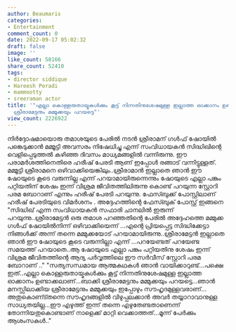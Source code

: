 ```yaml
---
author: Beaumaris
categories:
- Entertainment
comment_count: 0
date: 2022-09-17 05:02:32
draft: false
image: ''
like_count: 58166
share_count: 52410
tags:
- director siddique
- Hareesh Peradi
- mammootty
- sreeraman actor
title: '"എല്ലാ കൊള്ളരുതായ്മകള്‍ക്കും കൂട്ട് നിന്നതിനുശേഷമുള്ള ഇല്ലാത്ത ഓക്കാനം ഉണ്ടാക്കലാണ്…ബാക്കി
  ശ്രീരാമേട്ടനും മമ്മുക്കയും പറയട്ടെ"'
view_count: 2226922
---
```


നിർദ്ദോഷമായൊരു തമാശയുടെ പേരിൽ നടൻ ശ്രീരാമന് ഗൾഫ് ഷോയിൽ പങ്കെടുക്കാൻ മമ്മൂട്ടി അവസരം നിഷേധിച്ചു എന്ന് സംവിധായകൻ സിദ്ധിഖിന്റെ വെളിപ്പെടുത്തൽ കഴിഞ്ഞ ദിവസം മാധ്യമങ്ങളിൽ വന്നിരുന്നു. ഈ പരാമര്‍ശത്തിനെതിരെ ഹരീഷ് പേരടി ആണ് ഇപ്പോൾ രങ്ങാട് വന്നിട്ടുള്ളത്. മമ്മൂട്ടി ശ്രീരാമനെ ഒഴിവാക്കിയെങ്കിലും..ശ്രീരാമാന്‍ ഇല്ലാതെ ഞാന്‍ ഈ ഷോയുടെ കൂടെ വരുന്നില്ല എന്ന് പറയാമായിരുന്നെന്നും ഷോയുടെ എല്ലാ പങ്കും പറ്റിയതിന് ശേഷം ഇന്ന് വിശ്രമ ജീവിതത്തിലിരുന്നു കൊണ്ട് പറയുന്ന സ്റ്റോറി പരമ ബോറാണ് എന്നും ഹരീഷ് പേരടി പറയുന്നു. ഫേസ്ബുക്ക് പോസ്റ്റിലാണ് ഹരീഷ് പേരടിയുടെ വിമർശനം . അദ്ദേഹത്തിന്റെ ഫേസ്ബുക് പോസ്റ്റ് ഇങ്ങനെ "സിദ്ധിഖ് എന്ന സംവിധായകന്‍ സഫാരി ചാനലില്‍ ഇരുന്ന് പറയുന്നു..ശ്രീരാമേട്ടന്‍ ഒരു തമാശ പറഞ്ഞതിന്റെ പേരില്‍ അദ്ദേഹത്തെ മമ്മുക്ക ഗള്‍ഫ് ഷോയില്‍നിന്ന് ഒഴിവാക്കിയെന്ന് …എന്റെ പ്രിയപ്പെട്ട സിദ്ധിക്കേട്ടാ നിങ്ങള്‍ക്ക് അന്ന് തന്നെ മമ്മുക്കയോട് പറയാമായിരുന്നു..ശ്രീരാമേട്ടന്‍ ഇല്ലാതെ ഞാന്‍ ഈ ഷോയുടെ കൂടെ വരുന്നില്ലാ എന്ന് …പറയേണ്ടത് പറയേണ്ട സമയത്ത് പറയാതെ..ആ ഷോയുടെ എല്ലാ പങ്കും പറ്റിയതിനു ശേഷം ഇന്ന് വിശ്രമ ജീവിതത്തിന്റെ ആദ്യ പര്‍വ്വത്തിലെ ഈ സര്‍വീസ് സ്റ്റോറി പരമ ബോറാണ് .." "സത്യസന്ധമായ ആത്മകഥകള്‍ ഞാന്‍ വായിക്കാറുണ്ട്…പക്ഷെ ഇത്..എല്ലാ കൊള്ളരുതായ്മകള്‍ക്കും കൂട്ട് നിന്നതിനുശേഷമുള്ള ഇല്ലാത്ത ഓക്കാനം ഉണ്ടാക്കലാണ്…ബാക്കി ശ്രീരാമേട്ടനും മമ്മുക്കയും പറയട്ടെ…ഞാന്‍ മനസ്സിലാക്കിയ ശ്രീരാമേട്ടനും മമ്മുക്കയും ഇപ്പോഴും സൗഹൃദമുള്ളവരാണ്…അതുകൊണ്ട്തന്നെ സൗഹൃദങ്ങളില്‍ വിഴുപ്പലക്കാന്‍ അവര്‍ തയ്യാറാവാനുള്ള സാധ്യതയില്ല…ഈ എഴുത്ത് ഇന്ന് തന്നെ എഴുതേണ്ടതാണെന്ന് തോന്നിയതുകൊണ്ടാണ് നാളെക്ക് മാറ്റി വെക്കാത്തത്…മൂന്ന് പേര്‍ക്കും ആശംസകള്‍.." &nbsp; &nbsp;